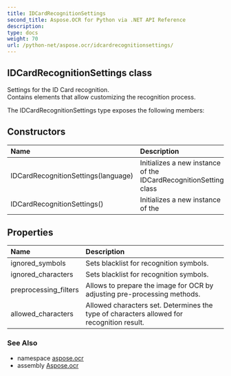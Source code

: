 ```yaml
---
title: IDCardRecognitionSettings
second_title: Aspose.OCR for Python via .NET API Reference
description: 
type: docs
weight: 70
url: /python-net/aspose.ocr/idcardrecognitionsettings/
---
```


## IDCardRecognitionSettings class

Settings for the ID Card recognition.<br/>            Contains elements that allow customizing the recognition process.

The IDCardRecognitionSettings type exposes the following members:
## Constructors
| Name | Description |
| :- | :- |
|IDCardRecognitionSettings(language)|Initializes a new instance of the IDCardRecognitionSettings class|
|IDCardRecognitionSettings()|Initializes a new instance of the|
## Properties
| Name | Description |
| :- | :- |
|ignored_symbols|Sets blacklist for recognition symbols.|
|ignored_characters|Sets blacklist for recognition symbols.|
|preprocessing_filters|Allows to prepare the image for OCR by adjusting pre-processing methods.|
|allowed_characters|Allowed characters set. Determines the type of characters allowed for recognition result.|

### See Also

* namespace [aspose.ocr](/ocr/python-net/aspose.ocr/)
* assembly [Aspose.ocr](/ocr/python-net/)

